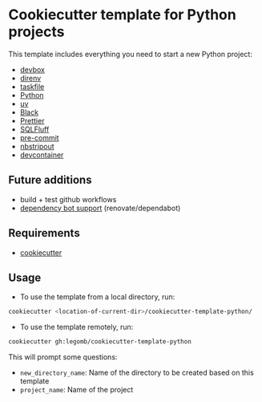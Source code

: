 # Cookiecutter template for Python projects

This template includes everything you need to start a new Python project:

- [devbox](https://www.jetify.com/devbox)
- [direnv](https://direnv.net/)
- [taskfile](https://taskfile.dev/)
- [Python](https://www.python.org/)
- [uv](https://docs.astral.sh/uv/)
- [Black](https://github.com/psf/black)
- [Prettier](https://prettier.io/)
- [SQLFluff](https://sqlfluff.com/)
- [pre-commit](https://pre-commit.com/)
- [nbstripout](https://github.com/kynan/nbstripout)
- [devcontainer](https://code.visualstudio.com/docs/devcontainers/containers)

## Future additions

- build + test github workflows
- [dependency bot support](https://docs.astral.sh/uv/guides/integration/dependency-bots/) (renovate/dependabot)

## Requirements

- [cookiecutter](https://www.cookiecutter.io/)

## Usage
  
- To use the template from a local directory, run:

```sh
cookiecutter <location-of-current-dir>/cookiecutter-template-python/
```

- To use the template remotely, run:

```sh
cookiecutter gh:legomb/cookiecutter-template-python
```

This will prompt some questions:

- `new_directory_name`: Name of the directory to be created based on this template
- `project_name`: Name of the project
